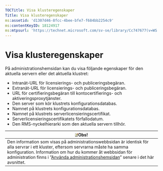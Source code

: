 ```yaml
---
TOCTitle: Visa klusteregenskaper
Title: Visa klusteregenskaper
ms:assetid: 'd1307d46-8fcc-4bee-bfe7-f684bb2254c9'
ms:contentKeyID: 18124917
ms:mtpsurl: 'https://technet.microsoft.com/sv-se/library/Cc747677(v=WS.10)'
---
```


Visa klusteregenskaper
======================

På administrationshemsidan kan du visa följande egenskaper för den aktuella servern eller det aktuella klustret:

-   Intranät-URL för licensierings- och publiceringsbegäran.
-   Extranät-URL för licensierings- och publiceringsbegäran.
-   URL för certifieringsbegäran till kontocertifierings- och aktiveringsproxytjänster.
-   Den server som kör klustrets konfigurationsdatabas.
-   Namnet på klustrets konfigurationsdatabas.
-   Namnet på klustrets serverlicensieringscertifikat.
-   Serverlicensieringscertifikatets förfallodatum.
-   Den RMS-nyckelhierarki som den aktuella servern tillhör.

| ![](images/Cc747677.note(WS.10).gif)Obs!                                                                                                                                                                                                                                                                                       |
|-------------------------------------------------------------------------------------------------------------------------------------------------------------------------------------------------------------------------------------------------------------------------------------------------------------------------------------------------------------|
| Den information som visas på administrationswebbsidan är identisk för alla servrar i ett kluster, eftersom servrarna måste ha samma konfiguration. Information om hur du kommer åt webbsidan för administration finns i ”[Använda administrationshemsidan](https://technet.microsoft.com/6c155977-bd0e-47d6-ac65-1746cddb505e)” senare i det här avsnittet. |
